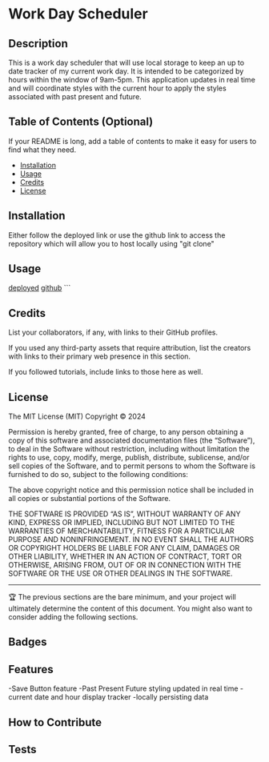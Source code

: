 # Work Day Scheduler

## Description

This is a work day scheduler that will use local storage to keep an up to date tracker of my current work day. It is intended to be categorized by hours within the window of 9am-5pm. 
This application updates in real time and will coordinate styles with the current hour to apply the styles associated with past present and future.

## Table of Contents (Optional)

If your README is long, add a table of contents to make it easy for users to find what they need.

- [Installation](#installation)
- [Usage](#usage)
- [Credits](#credits)
- [License](#license)

## Installation

Either follow the deployed link or use the github link to access the repository which will allow you to host locally using "git clone"

## Usage

[deployed](https://0clark30.github.io/work-day-scheduler/)
[github](https://github.com/0Clark30/work-day-scheduler)
    ```

## Credits

List your collaborators, if any, with links to their GitHub profiles.

If you used any third-party assets that require attribution, list the creators with links to their primary web presence in this section.

If you followed tutorials, include links to those here as well.

## License

The MIT License (MIT)
Copyright © 2024 <copyright holders>

Permission is hereby granted, free of charge, to any person obtaining a copy of this software and associated documentation files (the “Software”), to deal in the Software without restriction, including without limitation the rights to use, copy, modify, merge, publish, distribute, sublicense, and/or sell copies of the Software, and to permit persons to whom the Software is furnished to do so, subject to the following conditions:

The above copyright notice and this permission notice shall be included in all copies or substantial portions of the Software.

THE SOFTWARE IS PROVIDED “AS IS”, WITHOUT WARRANTY OF ANY KIND, EXPRESS OR IMPLIED, INCLUDING BUT NOT LIMITED TO THE WARRANTIES OF MERCHANTABILITY, FITNESS FOR A PARTICULAR PURPOSE AND NONINFRINGEMENT. IN NO EVENT SHALL THE AUTHORS OR COPYRIGHT HOLDERS BE LIABLE FOR ANY CLAIM, DAMAGES OR OTHER LIABILITY, WHETHER IN AN ACTION OF CONTRACT, TORT OR OTHERWISE, ARISING FROM, OUT OF OR IN CONNECTION WITH THE SOFTWARE OR THE USE OR OTHER DEALINGS IN THE SOFTWARE.


---

🏆 The previous sections are the bare minimum, and your project will ultimately determine the content of this document. You might also want to consider adding the following sections.

## Badges



## Features

-Save Button feature
-Past Present Future styling updated in real time
-current date and hour display tracker
-locally persisting data

## How to Contribute

## Tests

